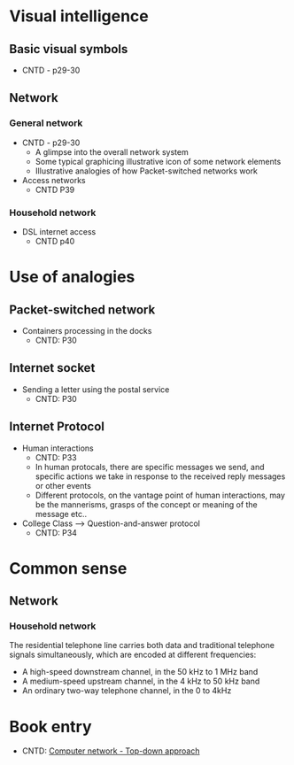 # Visual intelligence
## Basic visual symbols
- CNTD - p29-30
## Network
### General network
- CNTD - p29-30
  - A glimpse into the overall network system
  - Some typical graphicing illustrative icon of some network elements
  - Illustrative analogies of how Packet-switched networks work
- Access networks
  - CNTD P39
### Household network
- DSL internet access
  - CNTD p40
# Use of analogies
## Packet-switched network
- Containers processing in the docks
  - CNTD: P30
## Internet socket
- Sending a letter using the postal service
  - CNTD: P30
## Internet Protocol
- Human interactions
  - CNTD: P33
  - In human protocals, there are specific messages we send, and specific actions we take in response to the received reply messages or other events
  - Different protocols, on the vantage point of human interactions, may be the mannerisms, grasps of the concept or meaning of the message etc..
- College Class --> Question-and-answer protocol
  - CNTD: P34

# Common sense
## Network
### Household network
The residential telephone line carries both data and traditional telephone signals simultaneously, which are encoded at different frequencies:
- A high-speed downstream channel, in the 50 kHz to 1 MHz band
- A medium-speed upstream channel, in the 4 kHz to 50 kHz band
- An ordinary two-way telephone channel, in the 0 to 4kHz


# Book entry
- CNTD: [Computer network - Top-down approach](https://leonawang.com/books/Computer%20Networking%20A%20Top-Down%20Approach%207th%20edition.pdf)